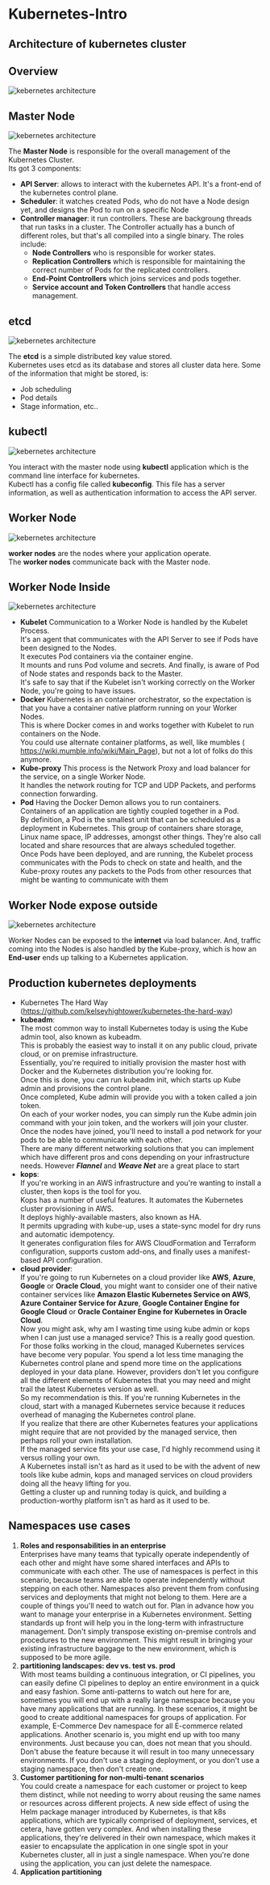 # Kubernetes-Intro


## Architecture of kubernetes cluster
<h2>Overview</h2>

![kebernetes architecture](assets/arch-cluster.png "arch")

<h2>Master Node</h2>

![kebernetes architecture](assets/master-node.png "arch")

The <b>Master Node</b> is responsible for the overall management of the Kubernetes Cluster. <br />
Its got 3 components:
* <b>API Server</b>: allows to interact with the kubernetes API. It's a front-end of the kubernetes control plane.
* <b>Scheduler</b>: it watches created Pods, who do not have a Node design yet, and designs the Pod to run on a specific Node
* <b>Controller manager</b>: it run controllers. These are backgroung threads that run tasks in a cluster. The Controller actually has a bunch of different roles, but that's all compiled into a single binary. The roles include:
  - <b>Node Controllers</b> who is responsible for worker states.
  - <b>Replication Controllers</b> which is responsible for maintaining the correct number of Pods for the replicated controllers.
  - <b>End-Point Controllers</b> which joins services and pods together.
  - <b>Service account and Token Controllers</b> that handle access management.
  
<h2>etcd</h2>

![kebernetes architecture](assets/etcd.png "arch")

The <b>etcd</b> is a simple distributed key value stored. <br />
Kubernetes uses etcd as its database and stores all cluster data here. Some of the information that might be stored, is:
* Job scheduling
* Pod details
* Stage information, etc..
	
<h2>kubectl</h2>

![kebernetes architecture](assets/kubectl-config.png "arch")

You interact with the master node using <b>kubectl</b> application which is the command line interface for kubernetes. <br />
Kubectl has a config file called <b>kubeconfig</b>. This file has a server information, as well as authentication information to access the API server.

<h2>Worker Node</h2>

![kebernetes architecture](assets/worknode.png "arch")

<b>worker nodes</b> are the nodes where your application operate. <br />
The <b>worker nodes</b> communicate back with the Master node.

<h2>Worker Node Inside</h2>

![kebernetes architecture](assets/worknode-inside.png "arch")

* <b>Kubelet</b>
Communication to a Worker Node is handled by the Kubelet Process. <br /> 
It's an agent that communicates with the API Server to see if Pods have been designed to the Nodes. <br /> 
It executes Pod containers via the container engine. <br /> 
It mounts and runs Pod volume and secrets. And finally, is aware of Pod of Node states and responds back to the Master. <br /> 
It's safe to say that if the Kubelet isn't working correctly on the Worker Node, you're going to have issues. <br /> 
* <b>Docker</b>
Kubernetes is an container orchestrator, so the expectation is that you have a container native platform running on your Worker Nodes. <br /> 
This is where Docker comes in and works together with Kubelet to run containers on the Node.<br /> 
You could use alternate container platforms, as well, like mumbles ( https://wiki.mumble.info/wiki/Main_Page), but not a lot of folks do this anymore. <br />
* <b>Kube-proxy</b>
This process is the Network Proxy and load balancer for the service, on a single Worker Node. <br />
It handles the network routing for TCP and UDP Packets, and performs connection forwarding. <br /> 
* <b>Pod</b>
Having the Docker Demon allows you to run containers. <br /> 
Containers of an application are tightly coupled together in a Pod. <br /> 
By definition, a Pod is the smallest unit that can be scheduled as a deployment in Kubernetes. This group of containers share storage, Linux name space, IP addresses, amongst other things. They're also call located and share resources that are always scheduled together. <br /> 
Once Pods have been deployed, and are running, the Kubelet process communicates with the Pods to check on state and health, and the Kube-proxy routes any packets to the Pods from other resources that might be wanting to communicate with them <br />

<h2>Worker Node expose outside</h2>

![kebernetes architecture](assets/worknode-outside.png "arch")

Worker Nodes can be exposed to the <b>internet</b> via load balancer. And, traffic coming into the Nodes is also handled by the Kube-proxy, which is how an <b>End-user</b> ends up talking to a Kubernetes application. <br />

## Production kubernetes deployments
* Kubernetes The Hard Way (https://github.com/kelseyhightower/kubernetes-the-hard-way)
* <b>kubeadm</b>: <br />
The most common way to install Kubernetes today is using the Kube admin tool, also known as kubeadm. <br />
This is probably the easiest way to install it on any public cloud, private cloud, or on premise infrastructure. <br />
Essentially, you're required to initially provision the master host with Docker and the Kubernetes distribution you're looking for. <br />
Once this is done, you can run kubeadm init, which starts up Kube admin and provisions the control plane. <br />
Once completed, Kube admin will provide you with a token called a join token. <br />
On each of your worker nodes, you can simply run the Kube admin join command with your join token, and the workers will join your cluster. <br />
Once the nodes have joined, you'll need to install a pod network for your pods to be able to communicate with each other. <br />
There are many different networking solutions that you can implement which have different pros and cons depending on your infrastructure needs. However <b><i>Flannel</i></b> and <b><i>Weave Net</i></b> are a great place to start
* <b>kops</b>: <br />
If you're working in an AWS infrastructure and you're wanting to install a cluster, then kops is the tool for you. <br />
Kops has a number of useful features. It automates the Kubernetes cluster provisioning in AWS. <br />
It deploys highly-available masters, also known as HA. <br />
It permits upgrading with kube-up, uses a state-sync model for dry runs and automatic idempotency. <br />
It generates configuration files for AWS CloudFormation and Terraform configuration, supports custom add-ons, and finally uses a manifest-based API configuration.<br />
* <b>cloud provider</b>: <br />
If you're going to run Kubernetes on a cloud provider like <b>AWS</b>, <b>Azure</b>, <b>Google</b> or <b>Oracle Cloud</b>, you might want to consider one of their native container services like <b>Amazon Elastic Kubernetes Service on AWS</b>, <b>Azure Container Service for Azure</b>, <b>Google Container Engine for Google Cloud</b> or <b>Oracle Container Engine for Kubernetes in Oracle Cloud</b>. <br />
Now you might ask, why am I wasting time using kube admin or kops when I can just use a managed service? This is a really good question. <br />
For those folks working in the cloud, managed Kubernetes services have become very popular. You spend a lot less time managing the Kubernetes control plane and spend more time on the applications deployed in your data plane. However, providers don't let you configure all the different elements of Kubernetes that you may need and might trail the latest Kubernetes version as well. <br />
So my recommendation is this. If you're running Kubernetes in the cloud, start with a managed Kubernetes service because it reduces overhead of managing the Kubernetes control plane. <br />
If you realize that there are other Kubernetes features your applications might require that are not provided by the managed service, then perhaps roll your own installation. <br />
If the managed service fits your use case, I'd highly recommend using it versus rolling your own. <br />
A Kubernetes install isn't as hard as it used to be with the advent of new tools like kube admin, kops and managed services on cloud providers doing all the heavy lifting for you. <br />
Getting a cluster up and running today is quick, and building a production-worthy platform isn't as hard as it used to be.

## Namespaces use cases
1. <b>Roles and responsabilities in an enterprise</b> <br />
Enterprises have many teams that typically operate independently of each other and might have some shared interfaces and APIs to communicate with each other. The use of namespaces is perfect in this scenario, because teams are able to operate independently without stepping on each other. Namespaces also prevent them from confusing services and deployments that might not belong to them. Here are a couple of things you'll need to watch out for. Plan in advance how you want to manage your enterprise in a Kubernetes environment. Setting standards up front will help you in the long-term with infrastructure management. Don't simply transpose existing on-premise controls and procedures to the new environment. This might result in bringing your existing infrastructure baggage to the new environment, which is supposed to be more agile.
2. <b>partitioning landscapes: dev vs. test vs. prod</b> <br />
With most teams building a continuous integration, or CI pipelines, you can easily define CI pipelines to deploy an entire environment in a quick and easy fashion. Some anti-patterns to watch out here for are, sometimes you will end up with a really large namespace because you have many applications that are running. In these scenarios, it might be good to create additional namespaces for groups of application. For example, E-Commerce Dev namespace for all E-commerce related applications. Another scenario is, you might end up with too many environments. Just because you can, does not mean that you should. Don't abuse the feature because it will result in too many unnecessary environments. If you don't use a staging deployment, or you don't use a staging namespace, then don't create one.
3. <b>Customer partitioning for non-multi-tenant scenarios</b> <br />
You could create a namespace for each customer or project to keep them distinct, while not needing to worry about reusing the same names or resources across different projects. A new side effect of using the Helm package manager introduced by Kubernetes, is that k8s applications, which are typically comprised of deployment, services, et cetera, have gotten very complex. And when installing these applications, they're delivered in their own namespace, which makes it easier to encapsulate the application in one single spot in your Kubernetes cluster, all in just a single namespace. When you're done using the application, you can just delete the namespace.
5. <b>Application partitioning</b> <br />

